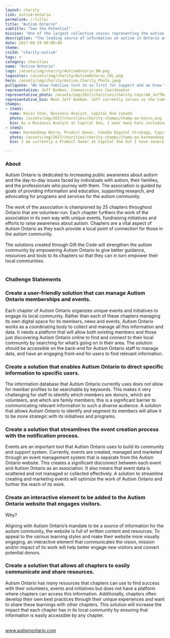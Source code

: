 ```yaml
---
layout: charity
link: autism-ontario
permalink: /:title/
title: "Autism Ontario"
subtitle: "See the Potential"
mission: "One of the largest collective voices representing the autism community in Canada"
description: "The leading source of information on autism in Ontario and one of the largest collective voices representing the autism community in Canada."
date: 2017-08-29 00:00:00
theme:
cssId: "charity-autism"
tags: >
category: charities
name: "Autism Ontario"
logo: /assets/img/charity/AutismOntario_BW.png
logocolor: /assets/img/charity/AutismOntario_COL.png
hero: /assets/img/charity/Autism_Charity_Photo.jpeg
pullquote: "We know families turn to us first for support and we know that when we can make information easy to access, families feel supported.  We’re thrilled to participate in Gift the Code 2017. We  look forward to working with our outstanding team and can’t wait to see the results."
representative: Jeff Bomben, Communications Coordinator
representative_photo: /assets/img/2017/charities/charity-reps/AO_JeffBomben.png
representative_bio: Meet Jeff Bomben. Jeff currently serves as the Communications Coordinator for Autism Ontario. He has worked in the non-profit sector for close to three years now after beginning his career in sports. In his role with Autism Ontario, some of his duties include maintaining the website, updating the provincial social media pages and handling all the media requests.
champs:
- item1:
  name: Kevin Chan, Business Analyst, Capital One Canada
  photo: /assets/img/2017/charities/charity-champs/champ-ao-kevin.png
  bio: As a Business Analyst at Capital One, I wear many hats including being a business strategist, designer of new customer experiences and a quantitative analyst. My background as an industrial engineer and my fascination with AI have also led me to develop skills in building machine learning models and high-performance computing.
- item2:
  name: Karmandeep Batra, Product Owner, Canada Digital Strategy, Capital One Canada
  photo: /assets/img/2017/charities/charity-champs/champ-ao-karmandeep.png
  bio: I am currently a Product Owner at Capital One but I have several years of experience in analytics and data visualization. I enjoy product development and thrive in the process of taking ideas to market. In terms of technical skills, I have done Android/Java development for side projects, and I use SQL and statistical tools like SAS in my day-to-day work.

---
```

<h3 class="charity-anchored-title anchored-title">About</h3>
Autism Ontario is dedicated to increasing public awareness about autism and the day-to-day issues faced by individuals with autism, their families, and the professionals who journey with them. The association is guided by goals of providing information and education, supporting research, and advocating for programs and services for the autism community.
<br />
<br />
The work of the association is championed by 25 chapters throughout Ontario that are volunteer-run. Each chapter furthers the work of the association in its own way with unique events, fundraising initiatives and efforts to raise awareness about autism. Chapters are a vital aspect of Autism Ontario as they each provide a local point of connection for those in the autism community.
<br />
<br />
The solutions created through Gift the Code will strengthen the autism community by empowering Autism Ontario to give better guidance, resources and tools to its chapters so that they can in turn empower their local communities.
<br />
<br />
<h3 class="charity-anchored-title anchored-title">Challenge Statements</h3>

<div class="content-accordion">
  <div class="content-accordion-title">
    <span class="content-accordion-triangle-expand"></span>
    <h3>Create a user-friendly solution that can manage Autism Ontario memberships and events.</h3>
  </div>

  <p class="content-accordion-body">
    Each chapter of Autism Ontario organizes unique events and initiatives to engage its local community. Rather than each of these chapters managing its own digital space for its members, news and events, Autism Ontario works as a coordinating body to collect and manage all this information and data. It needs a platform that will allow both existing members and those just discovering Autism Ontario online to find and connect to their local community by searching for what’s going on in their area. The solution should be accessible on the back-end for Autism Ontario staff to manage data, and have an engaging front-end for users to find relevant information.
  </p>
</div>

<div class="content-accordion">
  <div class="content-accordion-title">
    <span class="content-accordion-triangle-expand"></span>
    <h3>Create a solution that enables Autism Ontario to direct specific information to specific users.</h3>
  </div>

  <p class="content-accordion-body">
    The information database that Autism Ontario currently uses does not allow for member profiles to be searchable by keywords. This makes it very challenging for staff to identify which members are donors, which are volunteers, and which are family members; this is a significant barrier to communicating relevant information to such a diverse audience. A solution that allows Autism Ontario to identify and segment its members will allow it to be more strategic with its initiatives and programs.
  </p>
</div>

<div class="content-accordion">
  <div class="content-accordion-title">
    <span class="content-accordion-triangle-expand"></span>
    <h3>Create a solution that streamlines the event creation process with the notification process.</h3>
  </div>

  <p class="content-accordion-body">
    Events are an important tool that Autism Ontario uses to build its community and support system. Currently, events are created, managed and marketed through an event management system that is separate from the Autism Ontario website. This creates a significant disconnect between each event and Autism Ontario as an association. It also means that event data is scattered and not managed or collected effectively. A solution to streamline creating and marketing events will optimize the work of Autism Ontario and further the reach of its work.
  </p>
</div>

<div class="content-accordion">
  <div class="content-accordion-title">
    <span class="content-accordion-triangle-expand"></span>
    <h3>Create an interactive element to be added to the Autism Ontario website that engages visitors.</h3>
  </div>

  <p class="content-accordion-body">
    Why?
    <br />
    <br />
    Aligning with Autism Ontario’s mandate to be a source of information for the autism community, the website is full of written content and resources. To appeal to the various learning styles and make their website more visually engaging, an interactive element that communicates the vision, mission and/or impact of its work will help  better engage new visitors and convert potential donors.
  </p>
</div>

<div class="content-accordion">
  <div class="content-accordion-title">
    <span class="content-accordion-triangle-expand"></span>
    <h3>Create a solution that allows all chapters to easily communicate and share resources.</h3>
  </div>

  <p class="content-accordion-body">
    Autism Ontario has many resources that chapters can use to find success with their volunteers, events and initiatives but does not have a platform where chapters can access this information. Additionally, chapters often develop their own best practices through their unique experiences and want to share these learnings with other chapters. This solution will increase the impact that each chapter has in its local community by ensuring that information is easily accessible by any chapter.
  </p>
</div>

<br />
<a href="http://www.autismontario.com/">www.autismontario.com</a>
